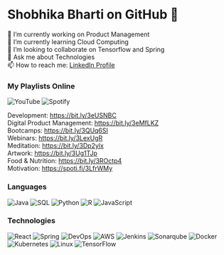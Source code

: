 # Shobhika Bharti on GitHub :wave: 
🔭 I’m currently working on Product Management  
🌱 I’m currently learning Cloud Computing  
👯 I’m looking to collaborate on Tensorflow and Spring  
💬 Ask me about Technologies  
📫 How to reach me: <a href="https://www.linkedin.com/in/shobhikabharti/">LinkedIn Profile</a>   

### My Playlists Online  
![YouTube](https://img.shields.io/badge/--white?&logo=YouTube&logoColor=red) ![Spotify](https://img.shields.io/badge/--black?&logo=Spotify&logoColor=green)
 

Development: https://bit.ly/3eUSNBC     
Digital Product Management: https://bit.ly/3eMfLKZ  
Bootcamps: https://bit.ly/3QUq6SI  
Webinars: https://bit.ly/3LexUgR  
Meditation: https://bit.ly/3Dp2ylx  
Artwork: https://bit.ly/3Ug1TJp  
Food & Nutrition: https://bit.ly/3ROctp4  
Motivation: https://spoti.fi/3LfrWMy  
### Languages

![Java](https://img.shields.io/badge/-Java-000?&logo=Java&logoColor=007396)
![SQL](https://img.shields.io/badge/-SQL-000?&logo=MySQL)
![Python](https://img.shields.io/badge/-Python-000?&logo=Python)
![R](https://img.shields.io/badge/-R-000?&logo=R)
![JavaScript](https://img.shields.io/badge/-JavaScript-000?&logo=JavaScript)

### Technologies

![React](https://img.shields.io/badge/-React-000?&logo=React)
![Spring](https://img.shields.io/badge/-Spring-000?&logo=Spring)
![DevOps](https://img.shields.io/badge/-DevOps-000?&logo=atlassian)
![AWS](https://img.shields.io/badge/-AWS-000?&logo=Amazon-AWS&logoColor=F90)
![Jenkins](https://img.shields.io/badge/-Jenkins-000?&logo=Jenkins)
![Sonarqube](https://img.shields.io/badge/-Sonar-000?&logo=Sonarqube)
![Docker](https://img.shields.io/badge/-Docker-000?&logo=Docker)
![Kubernetes](https://img.shields.io/badge/-Kubernetes-000?&logo=Kubernetes)
![Linux](https://img.shields.io/badge/-Linux-000?&logo=Linux)
![TensorFlow](https://img.shields.io/badge/-TensorFlow-000?&logo=TensorFlow)


